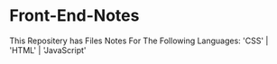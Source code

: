 # Front-End-Notes
This Repositery has Files Notes For The Following Languages: 'CSS' | 'HTML' | 'JavaScript'
